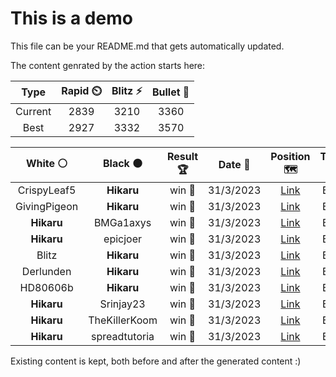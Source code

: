 # This is a demo

This file can be your README.md that gets automatically updated.

The content genrated by the action starts here:

<!--START_SECTION:chessStats-->
<!-- Automatically generated with https://github.com/Balastrong/chess-stats-action -->

| Type | Rapid ⏲️ | Blitz ⚡ | Bullet 🔫 |
|:---:|:---:|:---:|:---:|
| Current | 2839 | 3210 | 3360 |
| Best | 2927 | 3332 | 3570 |

| White ⚪ | Black ⚫ | Result 🏆 | Date 📅 | Position 🗺️ | Type 🕕 |
|:---:|:---:|:---:|:---:|:---:|:---:|
| CrispyLeaf5 | **Hikaru** | win 🥇 | 31/3/2023 | <a href="http://www.ee.unb.ca/cgi-bin/tervo/fen.pl?select=8/2p1kp2/1p1n4/p1pP1qrK/P1P2p2/3P4/1P5P/8 w - -">Link</a> | Blitz |
| GivingPigeon | **Hikaru** | win 🥇 | 31/3/2023 | <a href="http://www.ee.unb.ca/cgi-bin/tervo/fen.pl?select=r4r2/pp3Qpp/4p3/2Pk4/3n2pq/7P/PP3PP1/4RRK1 w - -">Link</a> | Blitz |
| **Hikaru** | BMGa1axys | win 🥇 | 31/3/2023 | <a href="http://www.ee.unb.ca/cgi-bin/tervo/fen.pl?select=3qk3/2p1np2/8/3b4/p2K2pP/P7/1P3p1P/5R2 b - -">Link</a> | Blitz |
| **Hikaru** | epicjoer | win 🥇 | 31/3/2023 | <a href="http://www.ee.unb.ca/cgi-bin/tervo/fen.pl?select=r1b2rk1/p1p2pB1/6Q1/2b1pP2/2ppK3/7P/PPP2PP1/R6R b - -">Link</a> | Blitz |
| Blitz | **Hikaru** | win 🥇 | 31/3/2023 | <a href="http://www.ee.unb.ca/cgi-bin/tervo/fen.pl?select=8/4r3/p7/2p1Rp1p/2pk1K1P/6p1/P4PP1/8 w - -">Link</a> | Blitz |
| Derlunden | **Hikaru** | win 🥇 | 31/3/2023 | <a href="http://www.ee.unb.ca/cgi-bin/tervo/fen.pl?select=r1b1k2r/pp3ppp/2n1p1n1/3q4/2Bb1P2/8/PPP1K1PP/RNBQ3R b kq -">Link</a> | Blitz |
| HD80606b | **Hikaru** | win 🥇 | 31/3/2023 | <a href="http://www.ee.unb.ca/cgi-bin/tervo/fen.pl?select=r6r/pb3pNp/4p3/1p1k4/5p2/2PK4/PP3PPP/6NR w - -">Link</a> | Blitz |
| **Hikaru** | Srinjay23 | win 🥇 | 31/3/2023 | <a href="http://www.ee.unb.ca/cgi-bin/tervo/fen.pl?select=r3k2r/6p1/p1n2P1p/1pQ2P2/4pK2/1B6/PPP2PPP/R6R b kq -">Link</a> | Blitz |
| **Hikaru** | TheKillerKoom | win 🥇 | 31/3/2023 | <a href="http://www.ee.unb.ca/cgi-bin/tervo/fen.pl?select=r7/pp3r2/2pPP2k/2n1K3/3p2pP/1P1P4/1PP3P1/R6R b - -">Link</a> | Blitz |
| **Hikaru** | spreadtutoria | win 🥇 | 31/3/2023 | <a href="http://www.ee.unb.ca/cgi-bin/tervo/fen.pl?select=5r2/ppp1N3/1bkpQ3/4p1B1/1PP1P3/2P4P/P5P1/R6K b - -">Link</a> | Blitz |

<!--END_SECTION:chessStats-->

Existing content is kept, both before and after the generated content :)
